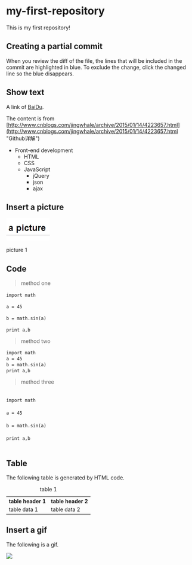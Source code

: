 # my-first-repository
This is my first repository!

## Creating a partial commit
When you review the diff of the file, the lines that will be included in the commit are highlighted in blue. To exclude the change, click the changed line so the blue disappears.

## Show text
A link of [BaiDu](http://baidu.com "百度").

The content is from [http://www.cnblogs.com/jingwhale/archive/2015/01/14/4223657.html](http://www.cnblogs.com/jingwhale/archive/2015/01/14/4223657.html "Github详解")

* Front-end development
	* HTML
	* CSS
	* JavaScript
		* jQuery
		* json
		* ajax

## Insert a picture
![](https://github.com/niwanli/my-first-repository/raw/master/picture/01.jpg "the first picture")

picture 1

## Code

> method one

`import math`

`a = 45`

`b = math.sin(a)`

`print a,b`

> method two

```
import math
a = 45
b = math.sin(a)
print a,b
```

> method three

<code>
import math      <br />
a = 45           <br />
b = math.sin(a)  <br />
print a,b        <br />
</code>

## Table
The following table is generated by HTML code.

<table>
<caption>table 1</caption>
<tr>
    <th>table header 1</th>
    <th>table header 2</th>
</tr>
<tr>
    <td>table data 1</td>
    <td>table data 2</td>
</tr>
</table>

## Insert a gif

The following is a gif.

<img src="./a.gif" width="300">
